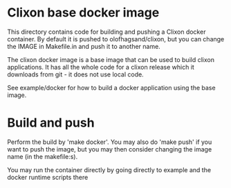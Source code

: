 # Clixon base docker image

This directory contains code for building and pushing a Clixon docker
container. By default it is pushed to olofhagsand/clixon, but you can change
the IMAGE in Makefile.in and push it to another name.

The clixon docker image is a base image that can be used to build
clixon applications. It has all the whole code for a clixon release
which it downloads from git - it does not use local code.

See example/docker for how to build a docker application using the base image.

Build and push
==============
Perform the build by 'make docker'. 
You may also do 'make push' if you want to push the image, but you may then consider changing the image name (in the makefile:s).

You may run the container directly by going directly to example and
the docker runtime scripts there